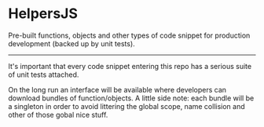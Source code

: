 HelpersJS
=========

Pre-built functions, objects and other types of code snippet for production development (backed up by unit tests).

---

It's important that every code snippet entering this repo has a serious suite of unit tests attached.

On the long run an interface will be available where developers can download bundles of function/objects.
A little side note: each bundle will be a singleton in order to avoid littering the global scope, name collision and other of those gobal nice stuff.

 

